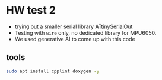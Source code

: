 # HW test 2

- trying out a smaller serial library [ATtinySerialOut](https://github.com/ArminJo/ATtinySerialOut)
- Testing with `wire` only, no dedicated library for MPU6050.
- We used generative AI to come up with this code

## tools

```sh
sudo apt install cpplint doxygen -y
```
